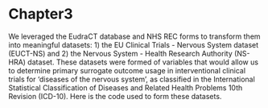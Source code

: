 # Chapter3
We leveraged the EudraCT database and NHS REC forms to transform them into meaningful datasets: 1) the EU Clinical Trials - Nervous System dataset (EUCT-NS) and 2) the Nervous System - Health Research Authority (NS-HRA) dataset. These datasets were formed of variables that would allow us to determine primary surrogate outcome usage in interventional clinical trials for ‘diseases of the nervous system’, as classified in the International Statistical Classification of Diseases and Related Health Problems 10th Revision (ICD-10).
Here is the code used to form these datasets.
